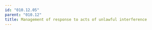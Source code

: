 ```yaml
---
id: "010.12.05"
parent: "010.12"
title: Management of response to acts of unlawful interference
---
```

